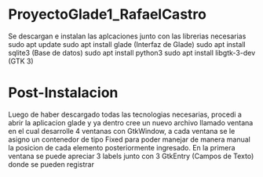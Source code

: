 # ProyectoGlade1_RafaelCastro
Se descargan e instalan las aplcaciones junto con las librerias necesarias 
sudo apt update
sudo apt install glade (Interfaz de Glade)
sudo apt install sqlite3 (Base de datos)
sudo apt install python3
sudo apt install libgtk-3-dev (GTK 3)

# Post-Instalacion
Luego de haber descargado todas las tecnologias necesarias, procedi a abrir la aplicacion glade
y ya dentro cree un nuevo archivo llamado ventana en el cual desarrolle 4 ventanas con GtkWindow,
a cada ventana se le asigno un contenedor de tipo Fixed para poder manejar de manera manual la posicion de cada elemento
posteriormente ingresado. En la primera ventana se puede apreciar 3 labels junto con 3 GtkEntry (Campos de Texto) donde se pueden registrar
